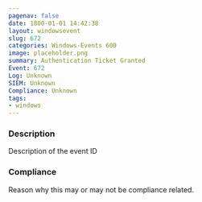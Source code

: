 ```yaml
---
pagenav: false
date: 1800-01-01 14:42:38
layout: windowsevent
slug: 672
categories: Windows-Events 600
image: placeholder.png
summary: Authentication Ticket Granted
Event: 672
Log: Unknown
SIEM: Unknown
Compliance: Unknown
tags:
- windows
---
```


### Description

Description of the event ID

### Compliance

Reason why this may or may not be compliance related.
